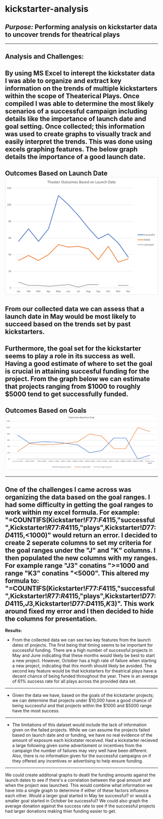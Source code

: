 # kickstarter-analysis
## ***Purpose:*** Performing analysis on kickstarter data to uncover trends for theatrical plays 
---
**Analysis and Challenges:**
---
By using MS Excel to interept the kickstater data I was able to organize and extract key information on the trends of multiple kickstarters within the scope of Theaterical Plays.
Once compiled I was able to determine the most likely scenarios of a successful campaign including details like the importance of launch date and goal setting.  Once collected; this information was used to create graphs to visually track and easily interpret the trends.  This was done using excels graphing features.  The below graph details the importance of a good launch date.  
---
**Outcomes Based on Launch Date**
![](https://github.com/Jbailey8316/kickstarter-analysis/blob/main/Theater_Outcomes_vs_Launch.png)
---
From our collected data we can assess that a launch date in May would be most likely to succeed based on the trends set by past kickstarters.
---
Furthermore, the goal set for the kickstarter seems to play a role in its success as well.  Having a good estimate of where to set the goal is crucial in attaining succesful funding for the project.  From the graph below we can estimate that projects ranging from $1000 to roughly $5000 tend to get successfully funded.
---
**Outcomes Based on Goals**
![Outcomes Based on Goals](https://github.com/Jbailey8316/kickstarter-analysis/blob/main/Outcomes_vs_Goals.png)
---
---
One of the challenges I came across was organizing the data based on the goal ranges.  I had some difficulty in getting the goal ranges to work within my excel formula.  For example: "=COUNTIFS(Kickstarter!$F$77:$F$4115,"successful",Kickstarter!$R$77:$R$4115,"plays",Kickstarter!$D$77:$D$4115,<1000)" would return an error.  I decided to create 2 seperate columns to set my criteria for the goal ranges under the "J" and "K" columns.  I then populated the new columns with my ranges.  For example range "J3" conatins ">=1000 and range "K3" conatins "<5000".  This altered my formula to: "=COUNTIFS(Kickstarter!$F$77:$F$4115,"successful",Kickstarter!$R$77:$R$4115,"plays",Kickstarter!$D$77:$D$4115,$J$3,Kickstarter!$D$77:$D$4115,$K$3)".  This work around fixed my error and I then decided to hide the columns for presentation.
---
**Results:**
* From the collected data we can see two key features from the launch dates of projects.  The first being that timing seems to be important for successful funding.  There are a high number of successful projects in May and June indicating that these months would likely be best to start a new project. However, October has a high rate of failure when starting a new project, indicating that this month should likely be avoided.  The second key feature would be that kickstarters for theatrical plays have a decent chance of being funded throughout the year.  There is an average of 61% success rate for all plays across the provided data set.
---
* Given the data we have, based on the goals of the kickstarter projects; we can determine that projects under $10,000 have a good chance of being successful and that projects within the $1000 and $5000 range have the most success.
---
* The limitations of this dataset would include the lack of information given on the failed projects.  While we can assume the projects failed based on launch date and or funding, we have no real evidence of the amount of exposure each kickstater received.  Had a kickstarter recieved a large following given some advertisment or incentives from the campaign the number of failures may very well have been different.  Also, there is no information given for the successful campaigns on if they offered any incentives or advertising to help ensure funding.
---
We could create additonal graphs to deatil the funding amounts against the launch dates to see if there's a correlation between the goal amount and when the project was launched.  This would combine what information we have into a single graph to determine if either of these factors influence each other.  Would a larger goal started in May be successful? or would a smaller goal started in October be successful? We could also graph the average donation against the success rate to see if the successful projects had larger donations making thier funding easier to get.
